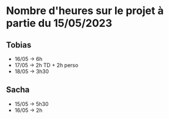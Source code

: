 # Nombre d'heures sur le projet à partie du 15/05/2023


## Tobias

- 16/05 -> 6h
- 17/05 -> 2h TD + 2h perso
- 18/05 -> 3h30


## Sacha

- 15/05 -> 5h30
- 16/05 -> 2h